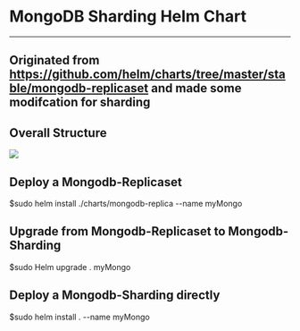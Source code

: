 # MongoDB Sharding Helm Chart
----
Originated from https://github.com/helm/charts/tree/master/stable/mongodb-replicaset and made some modifcation for sharding
----
## Overall Structure
<img src="https://github.com/archaetor/helm_charts/tree/master/mongodb-sharding/help.jgp">

## Deploy a Mongodb-Replicaset
$sudo helm install ./charts/mongodb-replica --name myMongo

## Upgrade from Mongodb-Replicaset to Mongodb-Sharding
$sudo Helm upgrade . myMongo

## Deploy a Mongodb-Sharding directly
$sudo helm install . --name myMongo



